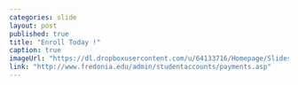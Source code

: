 ```yaml
---
categories: slide
layout: post
published: true
title: "Enroll Today !"
caption: true
imageUrl: "https://dl.dropboxusercontent.com/u/64133716/Homepage/Slides/transform_1500.jpg"
link: "http://www.fredonia.edu/admin/studentaccounts/payments.asp"
---
```


